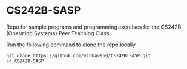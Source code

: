 # CS242B-SASP
Repo for sample programs and programming exercises for the CS242B (Operating Systems) Peer Teaching Class.

Run the following command to clone the repo locally
```bash
git clone https://github.com/vibhav950/CS242B-SASP.git
cd CS242B-SASP
```
